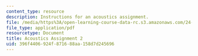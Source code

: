 ```yaml
---
content_type: resource
description: Instructions for an acoustics assignment.
file: /media/https%3A/open-learning-course-data-rc.s3.amazonaws.com/24-910-topics-in-linguistic-theory-laboratory-phonology-spring-2007/396f4406924f871688aa158d7d245696_acoustics.pdf
file_type: application/pdf
resourcetype: Document
title: Acoustics Assignment 2
uid: 396f4406-924f-8716-88aa-158d7d245696
---
```


